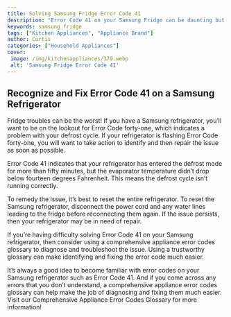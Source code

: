 ```yaml
---
title: Solving Samsung Fridge Error Code 41
description: "Error Code 41 on your Samsung Fridge can be daunting but dont worry This blog post will walk you through some simple steps to help you troubleshoot and solve your problem Learn how to solve this error code and get your fridge running again"
keywords: samsung fridge
tags: ["Kitchen Appliances", "Appliance Brand"]
author: Curtis
categories: ["Household Appliances"]
cover: 
 image: /img/kitchenappliances/379.webp
 alt: 'Samsung Fridge Error Code 41'
---
```

## Recognize and Fix Error Code 41 on a Samsung Refrigerator

Fridge troubles can be the worst! If you have a Samsung refrigerator, you’ll want to be on the lookout for Error Code forty-one, which indicates a problem with your defrost cycle. If your refrigerator is flashing Error Code forty-one, you will want to take action to identify and then repair the issue as soon as possible.

Error Code 41 indicates that your refrigerator has entered the defrost mode for more than fifty minutes, but the evaporator temperature didn’t drop below fourteen degrees Fahrenheit. This means the defrost cycle isn’t running correctly. 

To remedy the issue, it’s best to reset the entire refrigerator. To reset the Samsung refrigerator, disconnect the power cord and any water lines leading to the fridge before reconnecting them again. If the issue persists, then your refrigerator may be in need of repair. 

If you’re having difficulty solving Error Code 41 on your Samsung refrigerator, then consider using a comprehensive appliance error codes glossary to diagnose and troubleshoot the issue. Using a trustworthy glossary can make identifying and fixing the error code much easier. 

It’s always a good idea to become familiar with error codes on your Samsung refrigerator such as Error Code 41. And if you come across any errors that you don’t understand, a comprehensive appliance error codes glossary can help make the job of diagnosing and fixing them much easier. Visit our Comprehensive Appliance Error Codes Glossary for more information!
